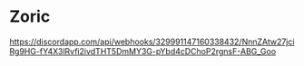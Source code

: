 # Zoric
https://discordapp.com/api/webhooks/329991147160338432/NnnZAtw27jciRg9HG-fY4X3lRvfi2ivdTHT5DmMY3G-pYbd4cDChoP2rgnsF-ABG_Goo
